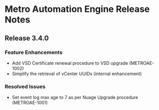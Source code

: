 # Metro Automation Engine Release Notes
## Release 3.4.0
### Feature Enhancements
* Add VSD Certificate renewal procedure to VSD upgrade (METROAE-1002)
* Simplify the retrieval of vCenter UUIDs (internal enhancement)

### Resolved Issues
* Set event log max age to 7 as per Nuage Upgrade procedure (METROAE-1001)
